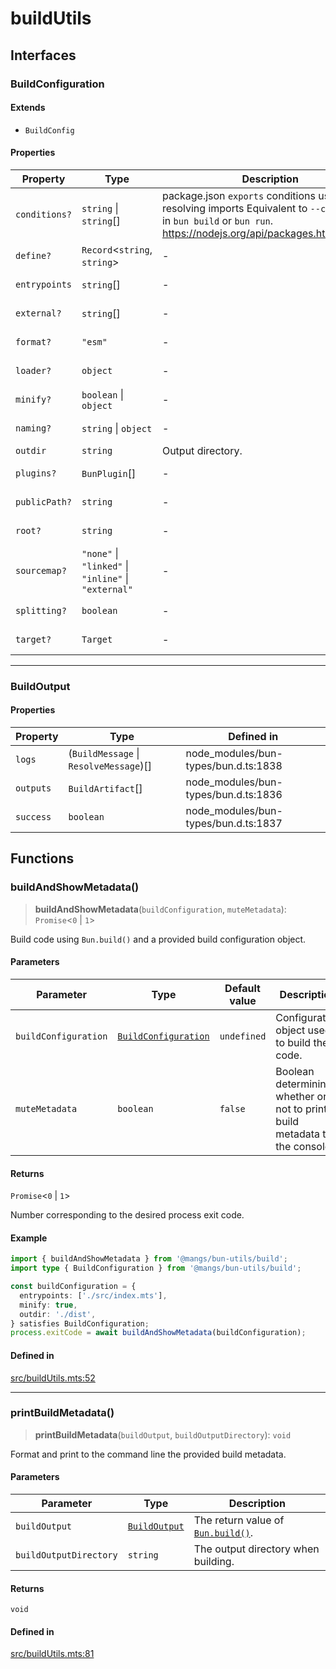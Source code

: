 # buildUtils

## Interfaces

### BuildConfiguration

#### Extends

- `BuildConfig`

#### Properties

| Property | Type | Description | Overrides | Inherited from | Defined in |
| ------ | ------ | ------ | ------ | ------ | ------ |
| `conditions?` | `string` \| `string`[] | package.json `exports` conditions used when resolving imports Equivalent to `--conditions` in `bun build` or `bun run`. https://nodejs.org/api/packages.html#exports | - | `BuildConfig.conditions` | node\_modules/bun-types/bun.d.ts:1583 |
| `define?` | `Record`\<`string`, `string`\> | - | - | `BuildConfig.define` | node\_modules/bun-types/bun.d.ts:1572 |
| `entrypoints` | `string`[] | - | - | `BuildConfig.entrypoints` | node\_modules/bun-types/bun.d.ts:1555 |
| `external?` | `string`[] | - | - | `BuildConfig.external` | node\_modules/bun-types/bun.d.ts:1570 |
| `format?` | `"esm"` | - | - | `BuildConfig.format` | node\_modules/bun-types/bun.d.ts:1558 |
| `loader?` | `object` | - | - | `BuildConfig.loader` | node\_modules/bun-types/bun.d.ts:1574 |
| `minify?` | `boolean` \| `object` | - | - | `BuildConfig.minify` | node\_modules/bun-types/bun.d.ts:1584 |
| `naming?` | `string` \| `object` | - | - | `BuildConfig.naming` | node\_modules/bun-types/bun.d.ts:1559 |
| `outdir` | `string` | Output directory. | `BuildConfig.outdir` | - | [src/buildUtils.mts:30](https://github.com/mangs/bun-utils/blob/ddf8fc5d259598ada653cd5483b2e845cd3de44b/src/buildUtils.mts#L30) |
| `plugins?` | `BunPlugin`[] | - | - | `BuildConfig.plugins` | node\_modules/bun-types/bun.d.ts:1568 |
| `publicPath?` | `string` | - | - | `BuildConfig.publicPath` | node\_modules/bun-types/bun.d.ts:1571 |
| `root?` | `string` | - | - | `BuildConfig.root` | node\_modules/bun-types/bun.d.ts:1566 |
| `sourcemap?` | `"none"` \| `"linked"` \| `"inline"` \| `"external"` | - | - | `BuildConfig.sourcemap` | node\_modules/bun-types/bun.d.ts:1575 |
| `splitting?` | `boolean` | - | - | `BuildConfig.splitting` | node\_modules/bun-types/bun.d.ts:1567 |
| `target?` | `Target` | - | - | `BuildConfig.target` | node\_modules/bun-types/bun.d.ts:1557 |

***

### BuildOutput

#### Properties

| Property | Type | Defined in |
| ------ | ------ | ------ |
| `logs` | (`BuildMessage` \| `ResolveMessage`)[] | node\_modules/bun-types/bun.d.ts:1838 |
| `outputs` | `BuildArtifact`[] | node\_modules/bun-types/bun.d.ts:1836 |
| `success` | `boolean` | node\_modules/bun-types/bun.d.ts:1837 |

## Functions

### buildAndShowMetadata()

> **buildAndShowMetadata**(`buildConfiguration`, `muteMetadata`): `Promise`\<`0` \| `1`\>

Build code using `Bun.build()` and a provided build configuration object.

#### Parameters

| Parameter | Type | Default value | Description |
| ------ | ------ | ------ | ------ |
| `buildConfiguration` | [`BuildConfiguration`](buildUtils.md#buildconfiguration) | `undefined` | Configuration object used to build the code. |
| `muteMetadata` | `boolean` | `false` | Boolean determining whether or not to print build metadata to the console. |

#### Returns

`Promise`\<`0` \| `1`\>

Number corresponding to the desired process exit code.

#### Example

```ts
import { buildAndShowMetadata } from '@mangs/bun-utils/build';
import type { BuildConfiguration } from '@mangs/bun-utils/build';

const buildConfiguration = {
  entrypoints: ['./src/index.mts'],
  minify: true,
  outdir: './dist',
} satisfies BuildConfiguration;
process.exitCode = await buildAndShowMetadata(buildConfiguration);
```

#### Defined in

[src/buildUtils.mts:52](https://github.com/mangs/bun-utils/blob/ddf8fc5d259598ada653cd5483b2e845cd3de44b/src/buildUtils.mts#L52)

***

### printBuildMetadata()

> **printBuildMetadata**(`buildOutput`, `buildOutputDirectory`): `void`

Format and print to the command line the provided build metadata.

#### Parameters

| Parameter | Type | Description |
| ------ | ------ | ------ |
| `buildOutput` | [`BuildOutput`](buildUtils.md#buildoutput) | The return value of [`Bun.build()`](https://bun.sh/docs/bundler). |
| `buildOutputDirectory` | `string` | The output directory when building. |

#### Returns

`void`

#### Defined in

[src/buildUtils.mts:81](https://github.com/mangs/bun-utils/blob/ddf8fc5d259598ada653cd5483b2e845cd3de44b/src/buildUtils.mts#L81)
